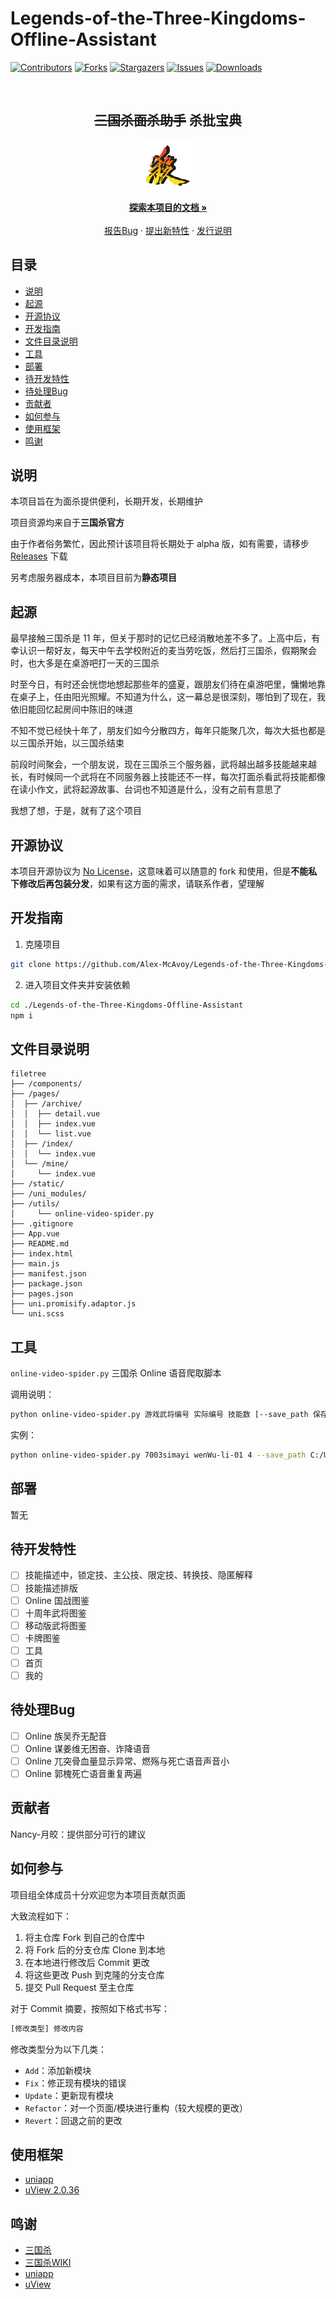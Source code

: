 # Legends-of-the-Three-Kingdoms-Offline-Assistant
<!-- PROJECT SHIELDS -->

[![Contributors][contributors-shield]][contributors-url]
[![Forks][forks-shield]][forks-url]
[![Stargazers][stars-shield]][stars-url]
[![Issues][issues-shield]][issues-url]
[![Downloads][Download-shield]][download-url]

<!-- PROJECT LOGO -->
<br />

<p align="center">
  <h2 align="center"><strike>三国杀面杀助手</strike> 杀批宝典</h2>
</p>
<p align="center">
  <img src="static/logo.png" alt="Logo" width="80" height="80">
  <p align="center">
    <a href="https://github.com/Alex-McAvoy/Legends-of-the-Three-Kingdoms-Offline-Assistant"><strong>探索本项目的文档 »</strong></a>
    <br />
    <br />
    <a href="https://github.com/Alex-McAvoy/Legends-of-the-Three-Kingdoms-Offline-Assistant/issues">报告Bug</a>
    ·
    <a href="https://github.com/Alex-McAvoy/Legends-of-the-Three-Kingdoms-Offline-Assistant/issues">提出新特性</a>
    ·
    <a href="https://github.com/Alex-McAvoy/Legends-of-the-Three-Kingdoms-Offline-Assistant/releases">发行说明</a>
  </p>
</p>







## 目录

- [说明](#说明)
- [起源](#起源)
- [开源协议](#开源协议)
- [开发指南](#开发指南)
- [文件目录说明](#文件目录说明)
- [工具](#工具)
- [部署](#部署)
- [待开发特性](#待开发特性)
- [待处理Bug](#待处理Bug)
- [贡献者](#贡献者)
- [如何参与](#如何参与)
- [使用框架](#使用框架)
- [鸣谢](#鸣谢)

## 说明

本项目旨在为面杀提供便利，长期开发，长期维护

项目资源均来自于**三国杀官方**

由于作者俗务繁忙，因此预计该项目将长期处于 alpha 版，如有需要，请移步 [Releases](https://github.com/Alex-McAvoy/Legends-of-the-Three-Kingdoms-Offline-Assistant/releases) 下载

另考虑服务器成本，本项目目前为**静态项目**

## 起源

最早接触三国杀是 11 年，但关于那时的记忆已经消散地差不多了。上高中后，有幸认识一帮好友，每天中午去学校附近的麦当劳吃饭，然后打三国杀，假期聚会时，也大多是在桌游吧打一天的三国杀

时至今日，有时还会恍惚地想起那些年的盛夏，跟朋友们待在桌游吧里，慵懒地靠在桌子上，任由阳光照耀。不知道为什么，这一幕总是很深刻，哪怕到了现在，我依旧能回忆起房间中陈旧的味道

不知不觉已经快十年了，朋友们如今分散四方，每年只能聚几次，每次大抵也都是以三国杀开始，以三国杀结束

前段时间聚会，一个朋友说，现在三国杀三个服务器，武将越出越多技能越来越长，有时候同一个武将在不同服务器上技能还不一样，每次打面杀看武将技能都像在读小作文，武将起源故事、台词也不知道是什么，没有之前有意思了

我想了想，于是，就有了这个项目

## 开源协议

本项目开源协议为 [No License](https://www.google.com.hk/url?sa=t&rct=j&q=&esrc=s&source=web&cd=&ved=2ahUKEwigkv-KtMT0AhXFdXAKHdI4BCcQFnoECAQQAw&url=https%3A%2F%2Fchoosealicense.com%2Fno-permission%2F&usg=AOvVaw3M2Q4IbdhnpJ2K71TF7SPB)，这意味着可以随意的 fork 和使用，但是**不能私下修改后再包装分发**，如果有这方面的需求，请联系作者，望理解

## 开发指南

1. 克隆项目

```sh
git clone https://github.com/Alex-McAvoy/Legends-of-the-Three-Kingdoms-Offline-Assistant.git
```

2. 进入项目文件夹并安装依赖

```sh
cd ./Legends-of-the-Three-Kingdoms-Offline-Assistant
npm i
```

## 文件目录说明

```
filetree 
├── /components/
├── /pages/
│  ├── /archive/
│  │  ├── detail.vue
│  │  ├── index.vue
│  │  └── list.vue
│  ├── /index/
│  │  └── index.vue
│  └── /mine/
│     └── index.vue
├── /static/
├── /uni_modules/
├── /utils/
│     └── online-video-spider.py
├── .gitignore
├── App.vue
├── README.md
├── index.html
├── main.js
├── manifest.json
├── package.json
├── pages.json
├── uni.promisify.adaptor.js
└── uni.scss

```

## 工具

`online-video-spider.py` 三国杀 Online 语音爬取脚本

调用说明：

```bash
python online-video-spider.py 游戏武将编号 实际编号 技能数 [--save_path 保存路径(可选)]
```

实例：

```bash
python online-video-spider.py 7003simayi wenWu-li-01 4 --save_path C:/Users/Alex/Desktop/mp3
```

## 部署

暂无

## 待开发特性

- [ ] 技能描述中，锁定技、主公技、限定技、转换技、隐匿解释
- [ ] 技能描述排版
- [ ] Online 国战图鉴
- [ ] 十周年武将图鉴
- [ ] 移动版武将图鉴
- [ ] 卡牌图鉴
- [ ] 工具
- [ ] 首页
- [ ] 我的

## 待处理Bug

- [ ] Online 族吴乔无配音
- [ ] Online 谋姜维无困奋、诈降语音
- [ ] Online 兀突骨血量显示异常、燃殇与死亡语音声音小
- [ ] Online 郭槐死亡语音重复两遍

## 贡献者

Nancy-月皎：提供部分可行的建议

## 如何参与

项目组全体成员十分欢迎您为本项目贡献页面

大致流程如下：

1. 将主仓库 Fork 到自己的仓库中
2. 将 Fork 后的分支仓库 Clone 到本地
3. 在本地进行修改后 Commit 更改
4. 将这些更改 Push 到克隆的分支仓库
5. 提交 Pull Request 至主仓库

对于 Commit 摘要，按照如下格式书写：

```bash
[修改类型] 修改内容
```

修改类型分为以下几类：

- `Add`：添加新模块
- `Fix`：修正现有模块的错误
- `Update`：更新现有模块
- `Refactor`：对一个页面/模块进行重构（较大规模的更改）
- `Revert`：回退之前的更改

## 使用框架

- [uniapp](https://uniapp.dcloud.net.cn/)
- [uView 2.0.36](https://uviewui.com/components/intro.html)

## 鸣谢

- [三国杀](https://www.sanguosha.com/)
- [三国杀WIKI](https://wiki.biligame.com/sgs/)
- [uniapp](https://uniapp.dcloud.net.cn/)
- [uView](https://uviewui.com/components/intro.html)


<!-- links -->
[contributors-shield]: https://img.shields.io/github/contributors/Alex-McAvoy/Legends-of-the-Three-Kingdoms-Offline-Assistant.svg?style=flat-square
[contributors-url]: https://github.com/Alex-McAvoy/Legends-of-the-Three-Kingdoms-Offline-Assistant/graphs/contributors
[forks-shield]: https://img.shields.io/github/forks/Alex-McAvoy/Legends-of-the-Three-Kingdoms-Offline-Assistant.svg?style=flat-square
[forks-url]: https://github.com/Alex-McAvoy/Legends-of-the-Three-Kingdoms-Offline-Assistant/network/members
[stars-shield]: https://img.shields.io/github/stars/Alex-McAvoy/Legends-of-the-Three-Kingdoms-Offline-Assistant.svg?style=flat-square
[stars-url]: https://github.com/Alex-McAvoy/Legends-of-the-Three-Kingdoms-Offline-Assistant/stargazers
[issues-shield]: https://img.shields.io/github/issues/Alex-McAvoy/Legends-of-the-Three-Kingdoms-Offline-Assistant.svg?style=flat-square
[issues-url]: https://img.shields.io/github/issues/Alex-McAvoy/Legends-of-the-Three-Kingdoms-Offline-Assistant.svg
[download-shield]: https://img.shields.io/github/downloads/Alex-McAvoy/Legends-of-the-Three-Kingdoms-Offline-Assistant/total.svg
[download-url]: https://tooomm.github.io/github-release-stats/?username=Alex-McAvoy&repository=Legends-of-the-Three-Kingdoms-Offline-Assistant